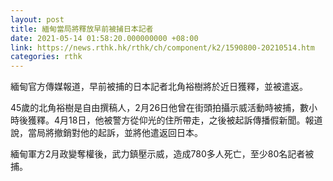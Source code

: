 ```yaml
---
layout: post
title: 緬甸當局將釋放早前被捕日本記者
date: 2021-05-14 01:58:20.000000000 +08:00
link: https://news.rthk.hk/rthk/ch/component/k2/1590800-20210514.htm
categories: rthk
---
```


緬甸官方傳媒報道，早前被捕的日本記者北角裕樹將於近日獲釋，並被遣返。

45歲的北角裕樹是自由撰稿人，2月26日他曾在街頭拍攝示威活動時被捕，數小時後獲釋。4月18日，他被警方從仰光的住所帶走，之後被起訴傳播假新聞。報道說，當局將撤銷對他的起訴，並將他遣返回日本。

緬甸軍方2月政變奪權後，武力鎮壓示威，造成780多人死亡，至少80名記者被捕。
